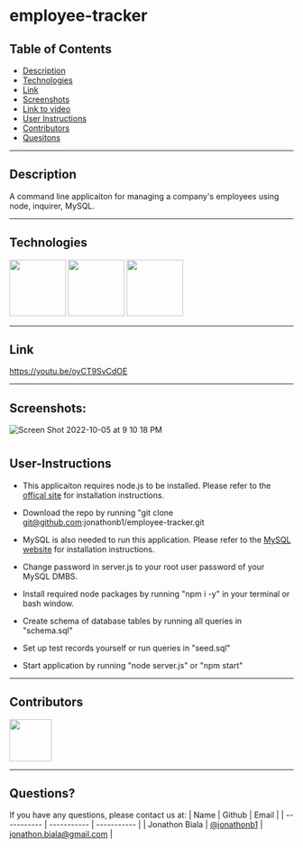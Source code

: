 # employee-tracker

## Table of Contents

- [Description](#Description)
- [Technologies](#Technologies)
- [Link](#Link)
- [Screenshots](#Screenshots)
- [Link to video](#link)
- [User Instructions](#User-Instructions)
- [Contributors](#Contributors)
- [Quesitons](#Questions)

---

## Description

A command line applicaiton for managing a company's employees using node, inquirer, MySQL.

---

## Technologies

<p float="left">
<img src="https://upload.wikimedia.org/wikipedia/commons/thumb/9/99/Unofficial_JavaScript_logo_2.svg/512px-Unofficial_JavaScript_logo_2.svg.png?20141107110902>" width="100" height="100">
<img src="https://www.tomsquest.com/img/posts/2018-10-02-better-npm-ing/npm_logo.png" width="100" height="100">
<img src="https://www.mysql.com/common/logos/logo-mysql-170x115.png" width="100" height="100">

---

## Link
  https://youtu.be/oyCT9SvCdOE

---

## Screenshots:

![Screen Shot 2022-10-05 at 9 10 18 PM](https://user-images.githubusercontent.com/102259821/194212078-1a525e25-bb6e-40ee-9b8d-7c328edaf103.png)


#

## User-Instructions

- This applicaiton requires node.js to be installed. Please refer to the <a href="https://nodejs.org/en/download/">offical site</a> for installation instructions.

- Download the repo by running "git clone git@github.com:jonathonb1/employee-tracker.git

- MySQL is also needed to run this application. Please refer to the <a href="https://dev.mysql.com/doc/mysql-installation-excerpt/5.7/en/installing.html">MySQL website</a> for installation instructions.

- Change password in server.js to your root user password of your MySQL DMBS.

- Install required node packages by running "npm i -y" in your terminal or bash window.

- Create schema of database tables by running all queries in "schema.sql"

- Set up test records yourself or run queries in "seed.sql"

- Start application by running "node server.js" or "npm start"

---

## Contributors

[<img src="https://ca.slack-edge.com/T03EP850QMA-U03LRRGR9SA-26e6f5444e8e-512" width="75" height="75">](https://github.com/jonathonb1)

---

## Questions?

If you have any questions, please contact us at:
| Name | Github | Email |
| ----------- | ----------- | ----------- |
| Jonathon Biala | [@jonathonb1](https://github.com/jonathonb1) | jonathon.biala@gmail.com |
